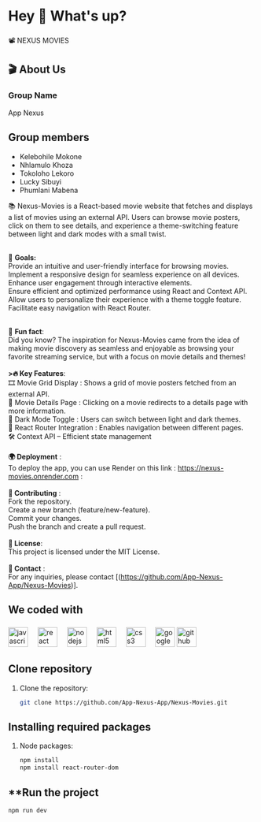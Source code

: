 <h1 align="left">Hey 👋 What's up?</h1>

###

<p align="left">📽️ NEXUS MOVIES </p>

###

<h2 align="left">🎬 About Us</h2>

###
### **Group Name**
App Nexus
## **Group members**
- Kelebohile Mokone
- Nhlamulo Khoza
- Tokoloho Lekoro
- Lucky Sibuyi
- Phumlani Mabena
<p align="left">📚 Nexus-Movies is a React-based movie website that fetches and displays a list of movies using an external API. Users can browse movie posters, click on them to see details, and experience a theme-switching feature between light and dark modes with a small twist.<br><br>

🎯 **Goals:** <br>Provide an intuitive and user-friendly interface for browsing movies.<br>Implement a responsive design for seamless experience on all devices.<br>Enhance user engagement through interactive elements.<br>Ensure efficient and optimized performance using React and Context API.<br>Allow users to personalize their experience with a theme toggle feature.<br>Facilitate easy navigation with React Router.<br><br>

🎲 **Fun fact**:<br>Did you know? The inspiration for Nexus-Movies came from the idea of making movie discovery as seamless and enjoyable as browsing your favorite streaming service, but with a focus on movie details and themes!<br><br>**>🔥 Key Features**:<br>🎞️ Movie Grid Display : Shows a grid of movie posters fetched from an external API.<br>🧐 Movie Details Page : Clicking on a movie redirects to a details page with more information.<br>🌙 Dark Mode Toggle : Users can switch between light and dark themes.<br>🚀 React Router Integration : Enables navigation between different pages.<br>🛠 Context API – Efficient state management<br><br>**🌍 Deployment** :<br>To deploy the app, you can use Render on this link : https://nexus-movies.onrender.com :<br><br>**🤝 Contributing** :<br>Fork the repository.<br>Create a new branch (feature/new-feature).<br>Commit your changes.<br>Push the branch and create a pull request.<br><br>**📜 License**:<br>This project is licensed under the MIT License.<br><br>**📩 Contact** :<br>For any inquiries, please contact [(https://github.com/App-Nexus-App/Nexus-Movies)].</p>


###

<h2 align="left">We coded with</h2>

###

<div align="left">
  <img src="https://cdn.jsdelivr.net/gh/devicons/devicon/icons/javascript/javascript-original.svg" height="40" alt="javascript logo"  />
  <img width="12" />
  <img src="https://cdn.jsdelivr.net/gh/devicons/devicon/icons/react/react-original.svg" height="40" alt="react logo"  />
  <img width="12" />
  <img src="https://cdn.jsdelivr.net/gh/devicons/devicon/icons/nodejs/nodejs-original.svg" height="40" alt="nodejs logo"  />
  <img width="12" />
  <img src="https://cdn.jsdelivr.net/gh/devicons/devicon/icons/html5/html5-original.svg" height="40" alt="html5 logo"  />
  <img width="12" />
  <img src="https://cdn.jsdelivr.net/gh/devicons/devicon/icons/css3/css3-original.svg" height="40" alt="css3 logo"  />
  <img width="12" />
  <img src="https://cdn.jsdelivr.net/gh/devicons/devicon/icons/google/google-original.svg" height="40" alt="google logo"  />
  <img src="https://cdn.jsdelivr.net/gh/devicons/devicon/icons/github/github-original.svg" height="40" alt="github logo"  />
</div>

###

## **Clone repository**

1. Clone the repository:
   ```bash
   git clone https://github.com/App-Nexus-App/Nexus-Movies.git

## **Installing required packages**

1. Node packages:
   ```bash
   npm install
   npm install react-router-dom

## **Run the project
  ```bash
  npm run dev
